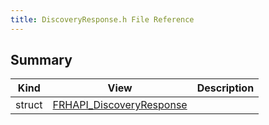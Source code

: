 ```yaml
---
title: DiscoveryResponse.h File Reference
---
```


## Summary
| Kind | View | Description |
|------|------|-------------|
|struct|[FRHAPI_DiscoveryResponse](/unreal-plugins/all/structfrhapi__discoveryresponse/#structFRHAPI__DiscoveryResponse)||
